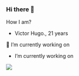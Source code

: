 ### Hi there 👋

How I am?

*  Victor Hugo., 21 years

🔭 I’m currently working on 

  * I’m currently working on
  
  <img align="center" src="https://github-readme-stats.vercel.app/api/top-langs/?username=victorhuguw&theme=dark" />

  
